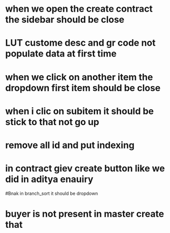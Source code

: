 
# when we open the create contract the sidebar  should be close 
# LUT custome desc and gr code not populate data at first time 
# when we click on another item the dropdown first item should be close
# when i clic on subitem it should be stick to that not go up


















# remove all id and put indexing 
#  in contract giev create button like we did in aditya enauiry

#Bnak in branch_sort it should be dropdown 
# buyer is not present in master create that 

